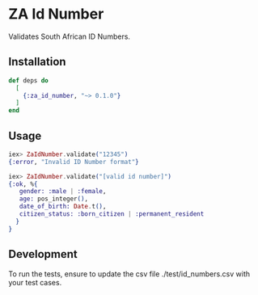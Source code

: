 # ZA Id Number 

Validates South African ID Numbers.

## Installation

```elixir
def deps do
  [
    {:za_id_number, "~> 0.1.0"}
  ]
end
```

## Usage

```elixir
iex> ZaIdNumber.validate("12345")
{:error, "Invalid ID Number format"}

iex> ZaIdNumber.validate("[valid id number]")
{:ok, %{
   gender: :male | :female,
   age: pos_integer(),
   date_of_birth: Date.t(),
   citizen_status: :born_citizen | :permanent_resident
  }
}

```

## Development

To run the tests, ensure to update the csv file ./test/id_numbers.csv with your test cases.
